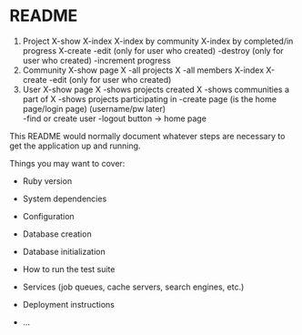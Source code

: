 # README

1) Project
	X-show
	X-index
	X-index by community
	X-index by completed/in progress
	X-create
	-edit (only for user who created)
	-destroy (only for user who created)
	-increment progress
2) Community
	X-show page
	X	-all projects
	X	-all members
	X-index 
	X-create
	-edit (only for user who created)
3) User
	X-show page
    X    -shows projects created
    X    -shows communities a part of
    X    -shows projects participating in 
	-create page (is the home page/login page) (username/pw later)  
        -find or create user
    -logout button -> home page
	








This README would normally document whatever steps are necessary to get the
application up and running.

Things you may want to cover:

* Ruby version

* System dependencies

* Configuration

* Database creation

* Database initialization

* How to run the test suite

* Services (job queues, cache servers, search engines, etc.)

* Deployment instructions

* ...
